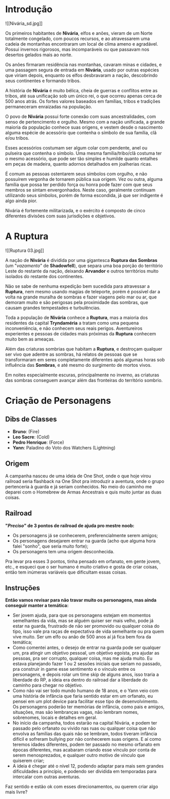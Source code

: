 # Introdução

![[Nivária_sd.jpg]]

Os primeiros habitantes de **Nivária**, elfos e anões, vieram de um Norte totalmente congelado, com poucos recursos, e ao atravessarem uma cadeia de montanhas encontraram um local de clima ameno e agradável. Possui invernos rigorosos, mas incomparáveis ou que passavam nos desertos gelados mais ao norte.

Os anões firmaram residência nas montanhas, cavaram minas e cidades, e uma passagem segura de entrada em **Nivária**, usado por outras espécies que viriam depois, enquanto os elfos desbravaram a nação, descobrindo seus continentes e formando tribos.

A história de **Nivária** é muito bélica, cheia de guerras e conflitos entre as tribos, até sua unificação sob um único rei, o que ocorreu apenas cerca de 500 anos atrás. Os fortes valores baseados em famílias, tribos e tradições permaneceram enraizadas na população.

O povo de **Nivária** possui forte conexão com suas ancestralidades, com senso de pertencimento e orgulho. Mesmo com a nação unificada, a grande maioria da população conhece suas origens, e vestem desde o nascimento alguma espécie de acessório que contenha o símbolo de sua família, clã e/ou tribos.

Esses acessórios costumam ser algum colar com pendente, anel ou pulseira que contenha o símbolo. Uma mesma família/tribo/clã costuma ter o mesmo acessório, que pode ser tão simples e humilde quanto entalhes em peças de madeira, quanto adornos detalhados em joalherias ricas.

É comum as pessoas ostentarem seus símbolos com orgulho, e não possuírem vergonha de tornarem pública sua origem. Vez ou outra, alguma família que possa ter perdido força ou honra pode fazer com que seus membros se sintam envergonhados. Neste caso, geralmente continuam utilizando seus símbolos, porém de forma escondida, já que ser indigente é algo ainda pior.

Nivária é fortemente militarizada, e o exército é composto de cinco diferentes divisões com suas jurisdições e objetivos.


# A Ruptura

![[Ruptura 03.jpg]]

A nação de **Nivária** é dividida por uma gigantesca **Ruptura das Sombras** (um "*vazamento*" de **Shadowfell**), que separa uma boa porção do território Leste do restante da nação, deixando **Arvandor** e outros territórios muito isolados do restante dos continentes.

Não se sabe de nenhuma expedição bem sucedida para atravessar a **Ruptura**, nem mesmo usando magias de teleporte, porém é possível dar a volta na grande muralha de sombras e fazer viagens pelo mar ou ar, que demoram muito e são perigosas pela proximidade das sombras, que causam grandes tempestades e turbulências.

Toda a população de **Nivária** conhece a **Ruptura**, mas a maioria dos residentes da capital **Tryndaméria** a tratam como uma pequena inconveniência, e não conhecem seus reais perigos. Aventureiros experientes e pessoas de cidades mais próximas da **Ruptura** conhecem muito bem as ameaças.

Além das criaturas sombrias que habitam a **Ruptura**, e destroçam qualquer ser vivo que adentre as sombras, há relatos de pessoas que se transformaram em seres completamente diferentes após algumas horas sob influência das **Sombras**, e até mesmo do surgimento de mortos vivos.

Em noites especialmente escuras, principalmente no inverno, as criaturas das sombras conseguem avançar além das fronteiras do território sombrio.


# Criação de Personagens

## Dibs de Classes

- **Bruno**: (Fire)
- **Leo Sacre**: (Cold)
- **Pedro Henrique**: (Force)
- **Yann**: Paladino do Voto dos Watchers (Lightning)

## Origem

A campanha nasceu de uma ideia de One Shot, onde o que hoje virou railroad seria flashback na One Shot pra introduzir a aventura, onde o grupo pertenceria à guarda e já seriam conhecidos. No meio do caminho me deparei com o Homebrew de Armas Ancestrais e quis muito juntar as duas coisas.

## Railroad

**"*Preciso*" de 3 pontos de railroad de ajuda pro mestre noob:**
- Os personagens já se conhecerem, preferencialmente serem amigos;
- Os personagens desejarem entrar na guarda (acho que alguma hora falei "sonho", que seria muito forte);
- Os personagens tem uma origem desconhecida.

Pra levar pra esses 3 pontos, tinha pensado em orfanato, em gente jovem, etc., e esqueci que o ser humano é muito criativo e gosta de criar coisas, então tem inúmeras variáveis que dificultam essas coisas.

## Instruções

**Então vamos revisar para não travar muito os personagens, mas ainda conseguir manter a temática:**
- Ser jovem ajuda, para que os personagens estejam em momentos semelhantes da vida, mas se alguém quiser ser mais velho, pode já estar na guarda, frustrado de não ser promovido ou qualquer coisa do tipo, isso vale pra raças de expectativa de vida semelhante ou pra quem vive muito. Ser um elfo ou anão de 500 anos aí já fica bem fora da temática;
- Como comentei antes, o desejo de entrar na guarda pode ser qualquer um, pra atingir um objetivo pessoal, um objetivo egoísta, pra ajudar as pessoas, pra ser corrupto, qualquer coisa, mas me ajuda muito. Eu estava planejando fazer 1 ou 2 sessões iniciais que seriam no passado, pra construir in game esse sentimento e o vínculo entre os personagens, e depois rolar um time skip de alguns anos, isso traria a liberdade do RP, a ideia era dentro do railroad dar a liberdade do caminho para chegar no objetivo.
- Como não vai ser todo mundo humano de 18 anos, e o Yann veio com uma história de infância que faria sentido estar em um orfanato, eu pensei em um plot device para facilitar esse tipo de desenvolvimento. Os personagens poderão ter memórias de infância, como pais e amigos, situações, mas são lembranças vagas, não lembram nomes, sobrenomes, locais e detalhes em geral.
- No início da campanha, todos estarão na capital Nivária, e podem ter passado pelo orfanato ou vivido nas ruas ou qualquer coisa que não envolva as famílias das quais não se lembram, todos tiveram infância difícil e sofreram bullying por não conhecerem suas origens. E aí como teremos idades diferentes, podem ter passado no mesmo orfanato em épocas diferentes, mas acabaram criando esse vínculo por conta de serem menosprezados, e qualquer outro motivo de vínculo que quiserem criar;
- A ideia é chegar até o nível 12, podendo adaptar para mais sem grandes dificuldades a princípio, e podendo ser dividida em temporadas para intercalar com outras aventuras.

Faz sentido e estão ok com esses direcionamentos, ou querem criar algo mais livre?



